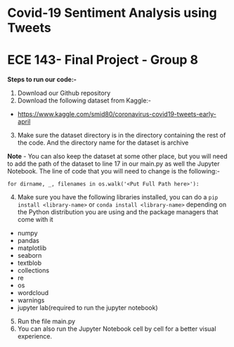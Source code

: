 # Covid-19 Sentiment Analysis using Tweets
# ECE 143- Final Project - Group 8

**Steps to run our code:-**
1. Download our Github repository
2. Download the following dataset from Kaggle:- 
- https://www.kaggle.com/smid80/coronavirus-covid19-tweets-early-april
3. Make sure the dataset directory is in the directory containing the rest of the code. And the directory name for the dataset is archive

**Note** - You can also keep the dataset at some other place, but you will need to add the path of the dataset to line 17 in our main.py as well the Jupyter Notebook. The line of code that you will need to change is the following:-

```for dirname, _, filenames in os.walk('<Put Full Path here>'):```

4. Make sure you have the following libraries installed, you can do a ```pip install <library-name>``` or ```conda install <library-name>``` depending on the Python distribution you are using and the package managers that come with it

- numpy
- pandas
- matplotlib
- seaborn
- textblob
- collections
- re
- os
- wordcloud
- warnings
- jupyter lab(required to run the jupyter notebook)
  
5. Run the file main.py
6. You can also run the Jupyter Notebook cell by cell for a better visual experience.
